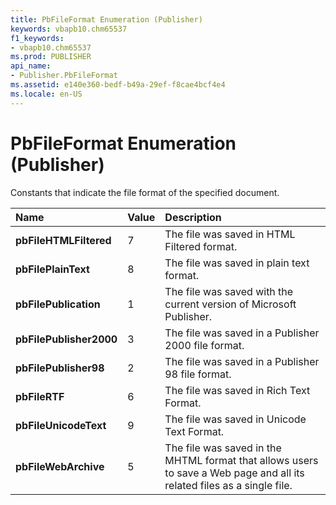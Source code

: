 ```yaml
---
title: PbFileFormat Enumeration (Publisher)
keywords: vbapb10.chm65537
f1_keywords:
- vbapb10.chm65537
ms.prod: PUBLISHER
api_name:
- Publisher.PbFileFormat
ms.assetid: e140e360-bedf-b49a-29ef-f8cae4bcf4e4
ms.locale: en-US
---
```



# PbFileFormat Enumeration (Publisher)

Constants that indicate the file format of the specified document.



|**Name**|**Value**|**Description**|
|:-----|:-----|:-----|
| **pbFileHTMLFiltered**|7|The file was saved in HTML Filtered format.|
| **pbFilePlainText**|8|The file was saved in plain text format.|
| **pbFilePublication**|1|The file was saved with the current version of Microsoft Publisher.|
| **pbFilePublisher2000**|3|The file was saved in a Publisher 2000 file format.|
| **pbFilePublisher98**|2|The file was saved in a Publisher 98 file format.|
| **pbFileRTF**|6|The file was saved in Rich Text Format.|
| **pbFileUnicodeText**|9|The file was saved in Unicode Text Format.|
| **pbFileWebArchive**|5|The file was saved in the MHTML format that allows users to save a Web page and all its related files as a single file.|

